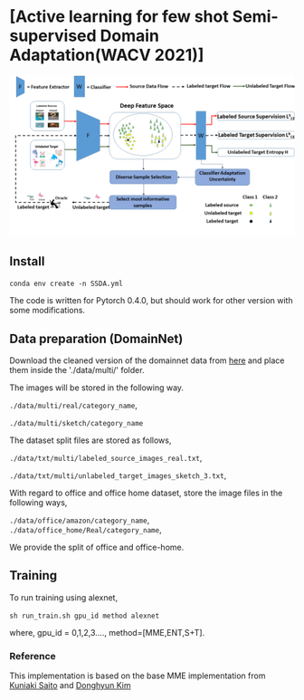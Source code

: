  # [Active learning for few shot Semi-supervised Domain Adaptation(WACV 2021)]

![](docs/fig1.png)

## Install

`conda env create -n SSDA.yml`

The code is written for Pytorch 0.4.0, but should work for other version
with some modifications.
## Data preparation (DomainNet)

Download the cleaned version of the domainnet data from [here](http://ai.bu.edu/M3SDA/) and place them inside the './data/multi/' folder.

The images will be stored in the following way.

`./data/multi/real/category_name`,

`./data/multi/sketch/category_name`

The dataset split files are stored as follows,

`./data/txt/multi/labeled_source_images_real.txt`,

`./data/txt/multi/unlabeled_target_images_sketch_3.txt`,


With regard to office and office home dataset, store the image files in the following ways,

 `./data/office/amazon/category_name`,
 `./data/office_home/Real/category_name`,

We provide the split of office and office-home.

## Training

To run training using alexnet,

`sh run_train.sh gpu_id method alexnet`

where, gpu_id = 0,1,2,3...., method=[MME,ENT,S+T].


### Reference
This implementation is based on the base MME implementation from [Kuniaki Saito](http://cs-people.bu.edu/keisaito/) and [Donghyun Kim](https://cs-people.bu.edu/donhk/)





